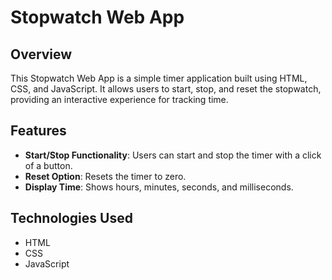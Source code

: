 # Stopwatch Web App

## Overview

This Stopwatch Web App is a simple timer application built using HTML, CSS, and JavaScript. It allows users to start, stop, and reset the stopwatch, providing an interactive experience for tracking time.

## Features

- **Start/Stop Functionality**: Users can start and stop the timer with a click of a button.
- **Reset Option**: Resets the timer to zero.
- **Display Time**: Shows hours, minutes, seconds, and milliseconds.

## Technologies Used

- HTML
- CSS
- JavaScript
